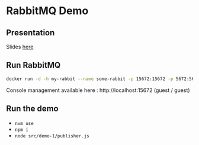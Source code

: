 # RabbitMQ Demo 

## Presentation

Slides [here](https://docs.google.com/presentation/d/1vrxtfwe0blZPswAdIayzIYucLZ9gWgesCgfrtphhfsg/edit?usp=sharing)

## Run RabbitMQ 

```sh
docker run -d -h my-rabbit --name some-rabbit -p 15672:15672 -p 5672:5672 rabbitmq:3-management
```

Console management available here : http://localhost:15672 (guest / guest)

## Run the demo

- `nvm use`
- `npm i`
- `node src/demo-1/publisher.js`